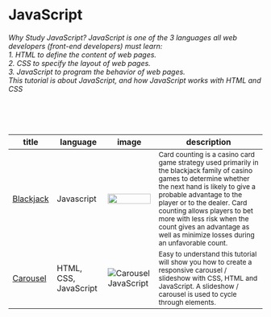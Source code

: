 # JavaScript
###### Why Study JavaScript? JavaScript is one of the 3 languages all web developers (front-end developers) must learn: <br>1. HTML to define the content of web pages. <br>2. CSS to specify the layout of web pages. <br>3. JavaScript to program the behavior of web pages. <br>This tutorial is about JavaScript, and how JavaScript works with HTML and CSS
<br>
<br>



title | language | image | description
-----|----------|------------|----
[Blackjack](https://github.com/tborges/JavaScript/tree/master/Blackjack%20-%20Card%20Counting) | Javascript | <img src="https://upload.wikimedia.org/wikipedia/commons/4/4b/Blackjack_board.JPG" width="100%">  | <small>Card counting is a casino card game strategy used primarily in the blackjack family of casino games to determine whether the next hand is likely to give a probable advantage to the player or to the dealer. Card counting allows players to bet more with less risk when the count gives an advantage as well as minimize losses during an unfavorable count.</small>
[Carousel](https://github.com/tborges/JavaScript/tree/master/Carousel%20JavaScript) | HTML, CSS, JavaScript | ![Carousel JavaScript](https://github.com/tborges/JavaScript/blob/master/Carousel%20JavaScript/screen-shot.png) | <small>Easy to understand this tutorial will show you how to create a responsive carousel / slideshow with CSS, HTML and JavaScript. A slideshow / carousel is used to cycle through elements.</small>


